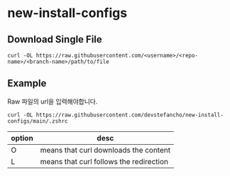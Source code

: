 # new-install-configs

## Download Single File
```
curl -OL https://raw.githubusercontent.com/<username>/<repo-name>/<branch-name>/path/to/file
```

## Example
Raw 파일의 url을 입력해야합니다.
```
curl -OL https://raw.githubusercontent.com/devstefancho/new-install-configs/main/.zshrc
```

| option | desc |
| -- | -- |
| O | means that curl downloads the content |
| L | means that curl follows the redirection |

